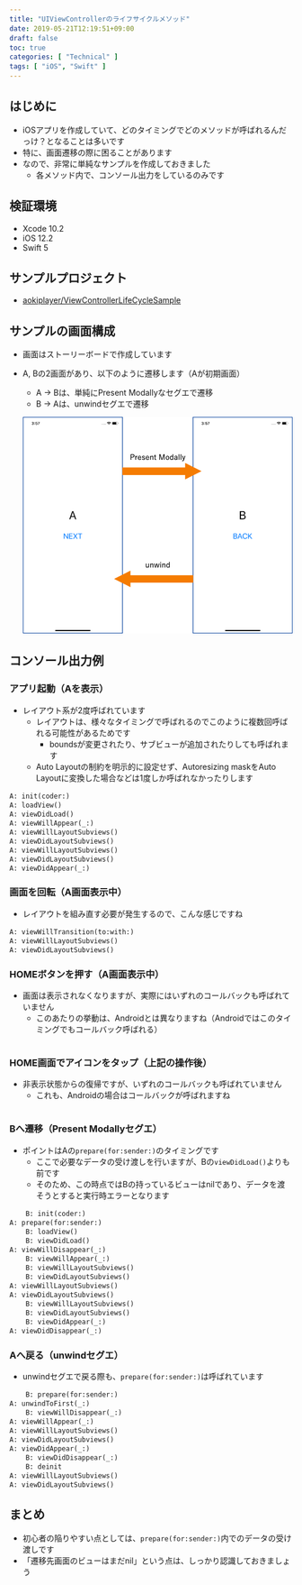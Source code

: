 ```yaml
---
title: "UIViewControllerのライフサイクルメソッド"
date: 2019-05-21T12:19:51+09:00
draft: false
toc: true
categories: [ "Technical" ]
tags: [ "iOS", "Swift" ]
---
```


## はじめに

- iOSアプリを作成していて、どのタイミングでどのメソッドが呼ばれるんだっけ？となることは多いです
- 特に、画面遷移の際に困ることがあります
- なので、非常に単純なサンプルを作成しておきました
    - 各メソッド内で、コンソール出力をしているのみです

## 検証環境

- Xcode 10.2
- iOS 12.2
- Swift 5

## サンプルプロジェクト

- [aokiplayer/ViewControllerLifeCycleSample](https://github.com/aokiplayer/ViewControllerLifeCycleSample)

## サンプルの画面構成

- 画面はストーリーボードで作成しています
- A, Bの2画面があり、以下のように遷移します（Aが初期画面）
    - A -> Bは、単純にPresent Modallyなセグエで遷移
    - B -> Aは、unwindセグエで遷移

    ![segue_image](/images/viewcontrollerlifecycle/vc_lifecycle_segue.png)

## コンソール出力例
### アプリ起動（Aを表示）
- レイアウト系が2度呼ばれています
    - レイアウトは、様々なタイミングで呼ばれるのでこのように複数回呼ばれる可能性があるためです
        - boundsが変更されたり、サブビューが追加されたりしても呼ばれます
    - Auto Layoutの制約を明示的に設定せず、Autoresizing maskをAuto Layoutに変換した場合などは1度しか呼ばれなかったりします

```console
A: init(coder:)
A: loadView()
A: viewDidLoad()
A: viewWillAppear(_:)
A: viewWillLayoutSubviews()
A: viewDidLayoutSubviews()
A: viewWillLayoutSubviews()
A: viewDidLayoutSubviews()
A: viewDidAppear(_:)
```

### 画面を回転（A画面表示中）
- レイアウトを組み直す必要が発生するので、こんな感じですね

```console
A: viewWillTransition(to:with:)
A: viewWillLayoutSubviews()
A: viewDidLayoutSubviews()
```

### HOMEボタンを押す（A画面表示中）
- 画面は表示されなくなりますが、実際にはいずれのコールバックも呼ばれていません
    - このあたりの挙動は、Androidとは異なりますね（Androidではこのタイミングでもコールバック呼ばれる）

```console
```

### HOME画面でアイコンをタップ（上記の操作後）
- 非表示状態からの復帰ですが、いずれのコールバックも呼ばれていません
    - これも、Androidの場合はコールバックが呼ばれますね

```console
```

### Bへ遷移（Present Modallyセグエ）
- ポイントはAの`prepare(for:sender:)`のタイミングです
    - ここで必要なデータの受け渡しを行いますが、Bの`viewDidLoad()`よりも前です
    - そのため、この時点ではBの持っているビューはnilであり、データを渡そうとすると実行時エラーとなります

```console
    B: init(coder:)
A: prepare(for:sender:)
    B: loadView()
    B: viewDidLoad()
A: viewWillDisappear(_:)
    B: viewWillAppear(_:)
    B: viewWillLayoutSubviews()
    B: viewDidLayoutSubviews()
A: viewWillLayoutSubviews()
A: viewDidLayoutSubviews()
    B: viewWillLayoutSubviews()
    B: viewDidLayoutSubviews()
    B: viewDidAppear(_:)
A: viewDidDisappear(_:)
```

### Aへ戻る（unwindセグエ）
- unwindセグエで戻る際も、`prepare(for:sender:)`は呼ばれています

```console
    B: prepare(for:sender:)
A: unwindToFirst(_:)
    B: viewWillDisappear(_:)
A: viewWillAppear(_:)
A: viewWillLayoutSubviews()
A: viewDidLayoutSubviews()
A: viewDidAppear(_:)
    B: viewDidDisappear(_:)
    B: deinit
A: viewWillLayoutSubviews()
A: viewDidLayoutSubviews()
```

## まとめ

- 初心者の陥りやすい点としては、`prepare(for:sender:)`内でのデータの受け渡しです
- 「遷移先画面のビューはまだnil」という点は、しっかり認識しておきましょう
